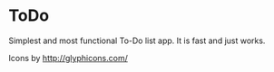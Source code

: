 # ToDo

Simplest and most functional To-Do list app. It is fast and just works.


Icons by http://glyphicons.com/


